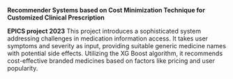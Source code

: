 **Recommender Systems based on Cost Minimization Technique for Customized Clinical Prescription**

**EPICS project
2023**
This project introduces a sophisticated system addressing challenges in medication information access. It takes user symptoms and severity as input, providing suitable generic medicine names with potential side effects. Utilizing the XG Boost algorithm, it recommends cost-effective branded medicines based on factors like pricing and user popularity.
